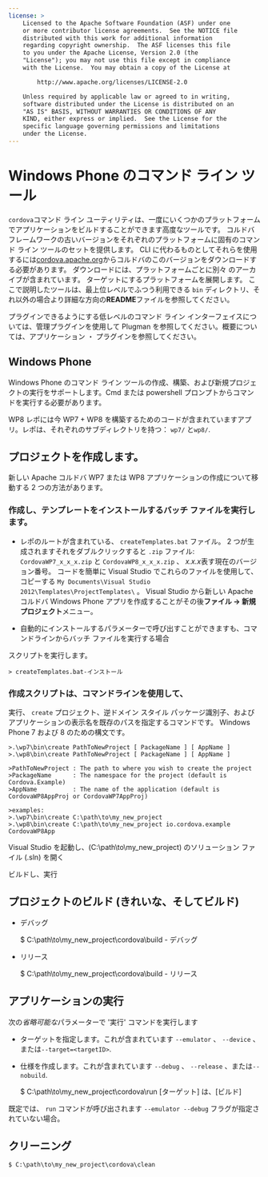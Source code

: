 ```yaml
---
license: >
    Licensed to the Apache Software Foundation (ASF) under one
    or more contributor license agreements.  See the NOTICE file
    distributed with this work for additional information
    regarding copyright ownership.  The ASF licenses this file
    to you under the Apache License, Version 2.0 (the
    "License"); you may not use this file except in compliance
    with the License.  You may obtain a copy of the License at

        http://www.apache.org/licenses/LICENSE-2.0

    Unless required by applicable law or agreed to in writing,
    software distributed under the License is distributed on an
    "AS IS" BASIS, WITHOUT WARRANTIES OR CONDITIONS OF ANY
    KIND, either express or implied.  See the License for the
    specific language governing permissions and limitations
    under the License.
---
```


# Windows Phone のコマンド ライン ツール

`cordova`コマンド ライン ユーティリティは、一度にいくつかのプラットフォームでアプリケーションをビルドすることができます高度なツールです。 コルドバ フレームワークの古いバージョンをそれぞれのプラットフォームに固有のコマンド ライン ツールのセットを提供します。 CLI に代わるものとしてそれらを使用するには[cordova.apache.org][1]からコルドバのこのバージョンをダウンロードする必要があります。 ダウンロードには、プラットフォームごとに別々 のアーカイブが含まれています。 ターゲットにするプラットフォームを展開します。 ここで説明したツールは、最上位レベルでふつう利用できる `bin` ディレクトリ、それ以外の場合より詳細な方向の**README**ファイルを参照してください。

 [1]: http://cordova.apache.org

プラグインできるようにする低レベルのコマンド ライン インターフェイスについては、管理プラグインを使用して Plugman を参照してください。概要については、アプリケーション ・ プラグインを参照してください。

## Windows Phone

Windows Phone のコマンド ライン ツールの作成、構築、および新規プロジェクトの実行をサポートします。Cmd または powershell プロンプトからコマンドを実行する必要があります。

WP8 レポには今 WP7 + WP8 を構築するためのコードが含まれていますアプリ。レポは、それぞれのサブディレクトリを持つ： `wp7/` と`wp8/`.

## プロジェクトを作成します。

新しい Apache コルドバ WP7 または WP8 アプリケーションの作成について移動する 2 つの方法があります。

### 作成し、テンプレートをインストールするバッチ ファイルを実行します。

*   レポのルートが含まれている、 `createTemplates.bat` ファイル。 2 つが生成されますそれをダブルクリックすると `.zip` ファイル: `CordovaWP7_x_x_x.zip` と `CordovaWP8_x_x_x.zip` 、 *x.x.x*表す現在のバージョン番号。 コードを簡単に Visual Studio でこれらのファイルを使用して、コピーする `My Documents\Visual Studio
2012\Templates\ProjectTemplates\` 。 Visual Studio から新しい Apache コルドバ Windows Phone アプリを作成することがその後**ファイル → 新規プロジェクト**メニュー。

*   自動的にインストールするパラメーターで呼び出すことができますも、コマンドラインからバッチ ファイルを実行する場合

スクリプトを実行します。

    > createTemplates.bat-インストール
    

### 作成スクリプトは、コマンドラインを使用して、

実行、 `create` プロジェクト、逆ドメイン スタイル パッケージ識別子、およびアプリケーションの表示名を既存のパスを指定するコマンドです。 Windows Phone 7 および 8 のための構文です。

    >.\wp7\bin\create PathToNewProject [ PackageName ] [ AppName ]
    >.\wp8\bin\create PathToNewProject [ PackageName ] [ AppName ]
    
    >PathToNewProject : The path to where you wish to create the project
    >PackageName      : The namespace for the project (default is Cordova.Example)
    >AppName          : The name of the application (default is CordovaWP8AppProj or CordovaWP7AppProj)
    
    >examples:
    >.\wp7\bin\create C:\path\to\my_new_project
    >.\wp8\bin\create C:\path\to\my_new_project io.cordova.example CordovaWP8App
    

Visual Studio を起動し、(C:\path\to\my\_new\_project) のソリューション ファイル (.sln) を開く

ビルドし、実行

## プロジェクトのビルド (きれいな、そしてビルド)

*   デバッグ
    
    $ C:\path\to\my\_new\_project\cordova\build - デバッグ

*   リリース
    
    $ C:\path\to\my\_new\_project\cordova\build - リリース

## アプリケーションの実行

次の*省略可能な*パラメーターで '実行' コマンドを実行します

*   ターゲットを指定します。これが含まれています `--emulator` 、 `--device` 、または`--target=<targetID>`.

*   仕様を作成します。これが含まれています `--debug` 、 `--release` 、または`--nobuild`.
    
    $ C:\path\to\my\_new\_project\cordova\run [ターゲット] は、[ビルド]

既定では、 `run` コマンドが呼び出されます `--emulator --debug` フラグが指定されていない場合。

## クリーニング

    $ C:\path\to\my_new_project\cordova\clean